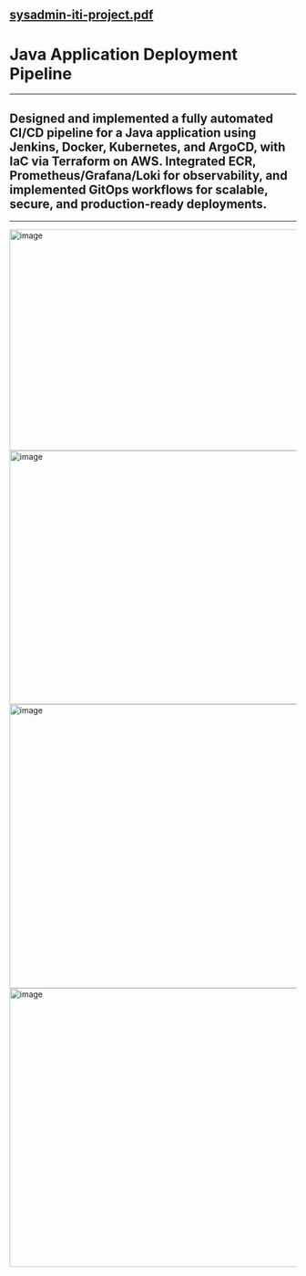 [sysadmin-iti-project.pdf](https://github.com/user-attachments/files/21764445/sysadmin-iti-project.pdf)
---
# Java Application Deployment Pipeline	
---
## Designed and implemented a fully automated CI/CD pipeline for a Java application using Jenkins, Docker, Kubernetes, and ArgoCD, with IaC via Terraform on AWS. Integrated ECR, Prometheus/Grafana/Loki for observability, and implemented GitOps workflows for scalable, secure, and production-ready deployments.
---
<img width="1125" height="388" alt="image" src="https://github.com/user-attachments/assets/981ca35f-3ee7-4dc2-af28-30dcc89d63c6" />
<img width="1125" height="445" alt="image" src="https://github.com/user-attachments/assets/f34d5fd7-1847-43c7-a626-15332e2bd0e7" />
<img width="1125" height="498" alt="image" src="https://github.com/user-attachments/assets/628854a7-f7bd-49b0-890f-2ca3b4c3da6e" />
<img width="1125" height="489" alt="image" src="https://github.com/user-attachments/assets/5f4e91b8-2b8c-4dc9-a974-924c399a0ee7" />
